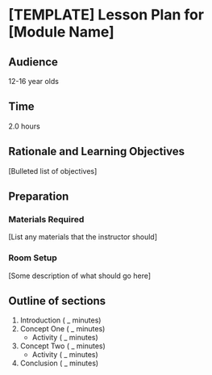 # [TEMPLATE] Lesson Plan for [Module Name]

## Audience

12-16 year olds

## Time

2.0 hours

## Rationale and Learning Objectives

[Bulleted list of objectives]

## Preparation

### Materials Required

[List any materials that the instructor should]

### Room Setup

[Some description of what should go here]

## Outline of sections

1. Introduction ( _ minutes)
1. Concept One ( _ minutes)
    - Activity ( _ minutes)
1. Concept Two ( _ minutes)
    - Activity ( _ minutes)
1. Conclusion ( _ minutes)
